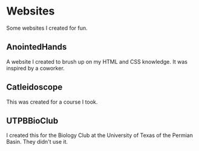 # Websites
Some websites I created for fun.

## AnointedHands
A website I created to brush up on my HTML and CSS knowledge. It was inspired by a coworker.

## Catleidoscope
This was created for a course I took.

## UTPBBioClub
I created this for the Biology Club at the University of Texas of the Permian Basin. They didn't use it.
